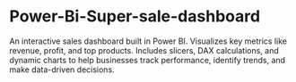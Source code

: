 # Power-Bi-Super-sale-dashboard
An interactive sales dashboard built in Power BI. Visualizes key metrics like revenue, profit, and top products. Includes slicers, DAX calculations, and dynamic charts to help businesses track performance, identify trends, and make data-driven decisions.
